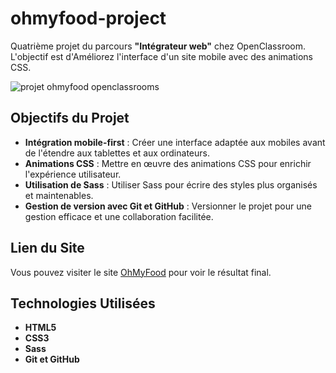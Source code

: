 # ohmyfood-project

Quatrième projet du parcours **"Intégrateur web"** chez OpenClassroom. <br> L'objectif est d'Améliorez l'interface d'un site mobile avec des animations CSS.

![projet ohmyfood openclassrooms](https://github.com/QuentinDch/opc-p4/assets/171915936/2b688716-77d8-4c19-948d-cc3343dd0157)

## Objectifs du Projet

- **Intégration mobile-first** : Créer une interface adaptée aux mobiles avant de l'étendre aux tablettes et aux ordinateurs.
- **Animations CSS** : Mettre en œuvre des animations CSS pour enrichir l'expérience utilisateur.
- **Utilisation de Sass** : Utiliser Sass pour écrire des styles plus organisés et maintenables.
- **Gestion de version avec Git et GitHub** : Versionner le projet pour une gestion efficace et une collaboration facilitée.

## Lien du Site

Vous pouvez visiter le site [OhMyFood](https://quentindch.github.io/opc-p4/) pour voir le résultat final.

## Technologies Utilisées

- **HTML5**
- **CSS3**
- **Sass**
- **Git et GitHub**
